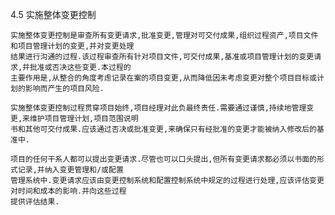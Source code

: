4.5 实施整体变更控制

	实施整体变更控制是审查所有变更请求,批准变更,管理对可交付成果,组织过程资产,项目文件和项目管理计划的变更,并对变更处理
	结果进行沟通的过程.该过程审查所有针对项目文件,可交付成果,基准或项目管理计划的变更请求,并批准或否决这些变更.本过程的
	主要作用是,从整合的角度考虑记录在案的项目变更,从而降低因未考虑变更对整个项目目标或计划的影响而产生的项目风险.

	实施整体变更控制过程贯穿项目始终,项目经理对此负最终责任.需要通过谨慎,持续地管理变更,来维护项目管理计划,项目范围说明
	书和其他可交付成果.应该通过否决或批准变更,来确保只有经批准的变更才能被纳入修改后的基准中.

	项目的任何干系人都可以提出变更请求.尽管也可以口头提出,但所有变更请求都必须以书面的形式记录,并纳入变更管理和/或配置
	管理系统中.变更请求应该由变更控制系统和配置控制系统中规定的过程进行处理,应该评估变更对时间和成本的影响.并向这些过程
	提供评估结果.
